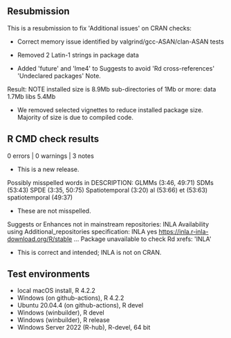 ## Resubmission

This is a resubmission to fix 'Additional issues' on CRAN checks:

* Correct memory issue identified by valgrind/gcc-ASAN/clan-ASAN tests
  
* Removed 2 Latin-1 strings in package data

* Added 'future' and 'lme4' to Suggests to avoid 'Rd cross-references'
  'Undeclared packages' Note.
  
Result: NOTE
  installed size is 8.9Mb
  sub-directories of 1Mb or more:
  data 1.7Mb
  libs 5.4Mb

* We removed selected vignettes to reduce installed package size. Majority of size is due to compiled code.

## R CMD check results

0 errors | 0 warnings | 3 notes

* This is a new release.

Possibly misspelled words in DESCRIPTION:
  GLMMs (3:46, 49:71)
  SDMs (53:43)
  SPDE (3:35, 50:75)
  Spatiotemporal (3:20)
  al (53:66)
  et (53:63)
  spatiotemporal (49:37)

* These are not misspelled.

Suggests or Enhances not in mainstream repositories:
  INLA
Availability using Additional_repositories specification:
  INLA   yes   https://inla.r-inla-download.org/R/stable
...
Package unavailable to check Rd xrefs: 'INLA'
  
* This is correct and intended; INLA is not on CRAN.

## Test environments

* local macOS install, R 4.2.2
* Windows (on github-actions), R 4.2.2
* Ubuntu 20.04.4 (on github-actions), R devel
* Windows (winbuilder), R devel
* Windows (winbuilder), R release
* Windows Server 2022 (R-hub), R-devel, 64 bit
